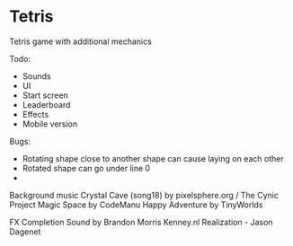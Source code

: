 # Tetris

Tetris game with additional mechanics

Todo:
- Sounds
- UI
- Start screen
- Leaderboard
- Effects
- Mobile version


Bugs:
- Rotating shape close to another shape can cause laying on each other
- Rotated shape can go under line 0 
- 





Background music
Crystal Cave (song18) by pixelsphere.org / The Cynic Project
Magic Space by CodeManu
Happy Adventure by TinyWorlds

FX
Completion Sound by Brandon Morris
Kenney.nl
Realization - Jason Dagenet